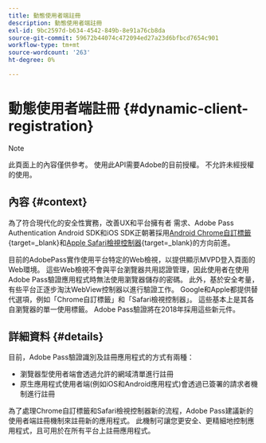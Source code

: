 ```yaml
---
title: 動態使用者端註冊
description: 動態使用者端註冊
exl-id: 9bc2597d-b634-4542-849b-8e91a76cb8da
source-git-commit: 59672b44074c472094ed27a23d6bfbcd7654c901
workflow-type: tm+mt
source-wordcount: '263'
ht-degree: 0%

---
```


# 動態使用者端註冊 {#dynamic-client-registration}

>[!NOTE]
>
>此頁面上的內容僅供參考。 使用此API需要Adobe的目前授權。 不允許未經授權的使用。

## 內容 {#context}

為了符合現代化的安全性實務，改善UX和平台擁有者
需求、Adobe Pass Authentication Android SDK和iOS SDK正朝著採用[Android Chrome自訂標籤](https://developer.chrome.com/multidevice/android/customtabs){target=_blank}和[Apple Safari檢視控制器](https://developer.apple.com/documentation/safariservices/sfsafariviewcontroller){target=_blank}的方向前進。

目前的AdobePass實作使用平台特定的Web檢視，以提供顯示MVPD登入頁面的Web環境。 這些Web檢視不會與平台瀏覽器共用認證管理，因此使用者在使用Adobe Pass驗證應用程式時無法使用瀏覽器儲存的密碼。 此外，基於安全考量，有些平台正逐步淘汰WebView控制器以進行驗證工作。 Google和Apple都提供替代選項，例如「Chrome自訂標籤」和「Safari檢視控制器」。 這些基本上是其各自瀏覽器的單一使用標籤。 Adobe Pass驗證將在2018年採用這些新元件。

## 詳細資料 {#details}

目前，Adobe Pass驗證識別及註冊應用程式的方式有兩種：

* 瀏覽器型使用者端會透過允許的網域清單進行註冊
* 原生應用程式使用者端(例如iOS和Android應用程式)會透過已簽署的請求者機制進行註冊

為了處理Chrome自訂標籤和Safari檢視控制器新的流程，Adobe Pass建議新的使用者端註冊機制來註冊新的應用程式。 此機制可讓您更安全、更精細地控制應用程式，且可用於在所有平台上註冊應用程式。

<!--
## Related Information

- [Dynamic Client Registration API](/help/authentication/dynamic-client-registration-api.md)
- [Dynamic Client Registration Management](/help/authentication/dynamic-client-registration-management.md)
-->
